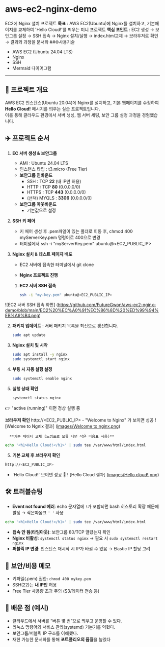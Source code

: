 # aws-ec2-nginx-demo
EC2에 Nginx 설치 프로젝트
**목표** : AWS EC2(Ubuntu)에 Nginx를 설치하고, 기본페이지를 교체하여 'Hello Cloud!'를 띄우는 미니 프로젝트 
**핵심 포인트** : EC2 생성 → 보안그룹 설정 → SSH 접속 → Nginx 설치/실행 → index.html교체 → 브라우저로 확인 → 결과와 과정을 문서화 
##⚙️사용기술 
- AWS EC2 (Ubuntu 24.04 LTS)
- Nginx
- SSH
- Mermaid 다이어그램
---
## 📖 프로젝트 개요
AWS EC2 인스턴스(Ubuntu 20.04)에 Nginx를 설치하고, 기본 웹페이지를 수정하여  
**Hello Cloud!** 메시지를 띄우는 실습 프로젝트입니다.  
이를 통해 클라우드 환경에서 서버 생성, 웹 서버 세팅, 보안 그룹 설정 과정을 경험했습니다.

## ✈️ 프로젝트 순서
1) **EC 서버 생성 & 보안그룹**
   - AMI : Ubuntu 24.04 LTS
   - 인스턴스 타입 : t3.micro (Free Tier) 
   - **보안그룹 인바운드**
     - SSH : TCP **22** (내 IP만 허용)
     - HTTP : TCP **80** (0.0.0.0/0)
     - HTTPS : TCP **443** (0.0.0.0/0)
     - (선택) MYQLS : **3306** (0.0.0.0/0)
   - **보안그룹 아웃바운드**
     - 기본값으로 설정

2) **SSH 키 페어**
     - 키 페어 생성 후 .pem파일이 있는 폴더로 이동 후, chmod 400 myServerKey.pem 명령어로 400으로 변경
     - 터미널에서 ssh -i "myServerKey.pem" ubuntu@<EC2_PUBLIC_IP>

3) **Nginx 설치 & 테스트 페이지 배포**
   - EC2 서버에 접속한 터미널에서 git clone

   - **Nginx 프로젝트 진행**

   1. **EC2 서버 SSH 접속**
      ```bash
      ssh -i "my-key.pem" ubuntu@<EC2_PUBLIC_IP>
      ```
![EC2 서버 SSH 접속 화면] (https://github.com/FutureGwon/aws-ec2-nginx-demo/blob/main/EC2%20%EC%A0%91%EC%86%8D%20%ED%99%94%EB%A9%B4.png)

   2. **패키지 업데이트** : 서버 패키지 목록을 최신으로 갱신합니다. 
      ```bash
      sudo apt update
      ```
   3. **Nginx 설치 및 시작**
      ```bash
      sudo apt install -y nginx
      sudo systemctl start nginx
      ```
   4. **부팅 시 자동 실행 설정**
      ```bash
      sudo systemctl enable nginx
      ```
   5. **실행 상태 확인**
      ```bash
      systemctl status nginx
      ```
   👉 "active (running)" 이면 정상 실행 중

   **브라우저 확인**
     http://<EC2_PUBLIC_IP>
     - "Welcome to Nginx" 가 보이면 성공
! [Welcome to Ngnix 결과] ([images/Welcome to nginx.png](https://github.com/FutureGwon/aws-ec2-nginx-demo/blob/main/Welcome%20to%20nginx.png))
    
      **기본 페이지 교체 (느낌표로 오류 나면 작은 따옴표 사용)**
```bash
echo '<h1>Hello Cloud!</h1>' | sudo tee /var/www/html/index.html
 ```

5) **기본 교체 후 브라우저 확인**
 ```bash
http://<EC2_PUBLIC_IP>
```
 - 'Hello Cloud!' 보이면 성공 🎊
! [Hello Cloud 결과] ([images/Hello cloud!.png](https://github.com/FutureGwon/aws-ec2-nginx-demo/blob/main/Hello%20cloud!.png))

## 🛠️ 트러블슈팅
- **Event not found 에러**: echo 문자열에 `!`가 포함되면 bash 히스토리 확장 때문에 발생 → 작은따옴표 `' '` 사용
```bash
echo '<h1>Hello Cloud!</h1>' | sudo tee /var/www/html/index.html
```
- **접속 안 됨(타임아웃)**: 보안그룹 80/TCP 열렸는지 확인
- **Nginx 비활성**: `systemctl status nginx` → 필요 시 `sudo systemctl restart nginx`
- **퍼블릭 IP 변경**: 인스턴스 재시작 시 IP가 바뀔 수 있음 → Elastic IP 할당 고려

## 🔐 보안/비용 메모
- 키파일(.pem) 권한: `chmod 400 mykey.pem`
- SSH(22)는 **내 IP만** 허용
- Free Tier 사용량 초과 주의 (S3/데이터 전송 등)

## 📝 배운 점 (예시)
- 클라우드에서 서버를 “버튼 몇 번”으로 띄우고 운영할 수 있다.
- 리눅스 명령어와 서비스 관리(systemd) 기본기를 익혔다.
- 보안그룹/퍼블릭 IP 구조를 이해했다.
- 재현 가능한 문서화를 통해 **포트폴리오의 품질**을 높였다
